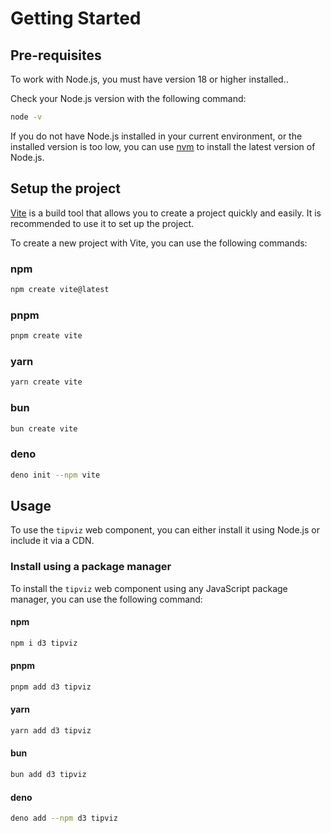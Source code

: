 # Getting Started

## Pre-requisites

To work with Node.js, you must have version 18 or higher installed..

Check your Node.js version with the following command:

```sh
node -v
```

If you do not have Node.js installed in your current environment, or the installed version is too low, you can use [nvm](https://github.com/nvm-sh/nvm) to install the latest version of Node.js.

## Setup the project

[Vite](https://vitejs.dev/) is a build tool that allows you to create a project quickly and easily. It is recommended to use it to set up the project.

To create a new project with Vite, you can use the following commands:

<!-- tabs:start -->

### **npm**

```sh
npm create vite@latest
```

### **pnpm**

```sh
pnpm create vite
```

### **yarn**

```sh
yarn create vite
```

### **bun**

```sh
bun create vite
```

### **deno**

```sh
deno init --npm vite
```

<!-- tabs:end -->

## Usage

To use the `tipviz` web component, you can either install it using Node.js or include it via a CDN.

### Install using a package manager

To install the `tipviz` web component using any JavaScript package manager, you can use the following command:

<!-- tabs:start -->

#### **npm**

```sh
npm i d3 tipviz
```

#### **pnpm**

```sh
pnpm add d3 tipviz
```

#### **yarn**

```sh
yarn add d3 tipviz
```

#### **bun**

```sh
bun add d3 tipviz
```

#### **deno**

```sh
deno add --npm d3 tipviz
```

<!-- tabs:end -->
